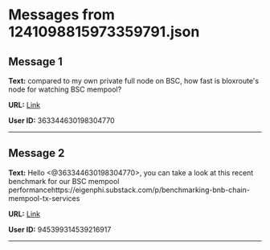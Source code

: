 # Messages from 1241098815973359791.json

## Message 1

**Text:** compared to my own private full node on BSC, how fast is bloxroute's node for watching BSC mempool?

**URL:** [Link](https://discord.com/channels/638409433860407300/638411171233398824/1241098815973359791)

**User ID:** 363344630198304770

---

## Message 2

**Text:** Hello <@363344630198304770>, you can take a look at this recent benchmark for our BSC mempool performancehttps://eigenphi.substack.com/p/benchmarking-bnb-chain-mempool-tx-services

**URL:** [Link](https://discord.com/channels/638409433860407300/638411171233398824/1241101684713717773)

**User ID:** 945399314539216917

---


